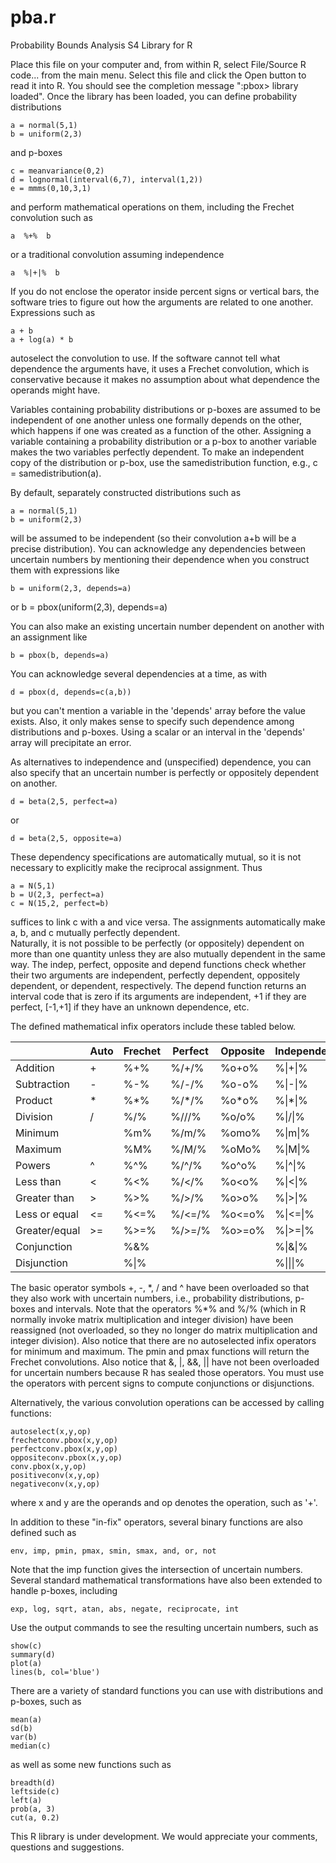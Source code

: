 # pba.r 
Probability Bounds Analysis S4 Library for R 

Place this file on your computer and, from within R, select 
File/Source R code... from the main menu.  Select this file and
click the Open button to read it into R.  You should see the 
completion message ":pbox> library loaded".  Once the library 
has been loaded, you can define probability distributions 

    a = normal(5,1)
    b = uniform(2,3)

and  p-boxes 

    c = meanvariance(0,2)    
    d = lognormal(interval(6,7), interval(1,2))   
    e = mmms(0,10,3,1) 

and perform mathematical operations on them, including the 
Frechet convolution such as 

    a  %+%  b

or a traditional convolution assuming independence

    a  %|+|%  b

If you do not enclose the operator inside percent signs or 
vertical bars, the software tries to figure out how the
arguments are related to one another. Expressions such as

    a + b  
    a + log(a) * b    

autoselect the convolution to use.  If the software cannot 
tell what dependence the arguments have, it uses a Frechet 
convolution, which is conservative because it makes no
assumption about what dependence the operands might have.


Variables containing probability distributions or p-boxes 
are assumed to be independent of one another unless one 
formally depends on the other, which happens if one was 
created as a function of the other. Assigning a variable 
containing a probability distribution or a p-box to another 
variable makes the two variables perfectly dependent.  To 
make an independent copy of the distribution or p-box, use 
the samedistribution function, e.g., c = samedistribution(a).


By default, separately constructed distributions such as 

    a = normal(5,1)    
    b = uniform(2,3)

will be assumed to be independent (so their convolution a+b 
will be a precise distribution).  You can acknowledge any
dependencies between uncertain numbers by mentioning their 
dependence when you construct them with expressions like 

    b = uniform(2,3, depends=a)
or
    b = pbox(uniform(2,3), depends=a)

You can also make an existing uncertain number dependent on 
another with an assignment like

    b = pbox(b, depends=a)

You can acknowledge several dependencies at a time, as with

    d = pbox(d, depends=c(a,b))

but you can't mention a variable in the 'depends' array before 
the value exists.  Also, it only makes sense to specify such 
dependence among distributions and p-boxes.  Using a scalar or 
an interval in the 'depends' array will precipitate an error.

As alternatives to independence and (unspecified) dependence, 
you can also specify that an uncertain number is perfectly or 
oppositely dependent on another.

    d = beta(2,5, perfect=a)

or

    d = beta(2,5, opposite=a)

These dependency specifications are automatically mutual, 
so it is not necessary to explicitly make the reciprocal 
assignment.  Thus

    a = N(5,1)  
    b = U(2,3, perfect=a)  
    c = N(15,2, perfect=b)

suffices to link c with a and vice versa.  The assignments
automatically make a, b, and c mutually perfectly dependent.  
Naturally, it is not possible to be perfectly (or oppositely) 
dependent on more than one quantity unless they are also 
mutually dependent in the same way.  The indep, perfect, 
opposite and depend functions check whether their two 
arguments are independent, perfectly dependent, oppositely 
dependent, or dependent, respectively.  The depend function 
returns an interval code that is zero if its arguments are 
independent, +1 if they are perfect, \[-1,+1\] if they have
an unknown dependence, etc.

The defined mathematical infix operators include these tabled below.

|   | Auto  | Frechet  | Perfect  |Opposite   |Independent|
|---|---|---|---|---|---|
| Addition  |  +  |  %+%  |  %/+/%  |  %o+o%  |  %\|+\|%
|Subtraction  |  -  |  %-%  |  %/-/%  |  %o-o%  |  %\|-\|%
| Product  |  *  |  %*%  |  %/*/%  |  %o*o%  |  %\|*\|%
| Division  |  /  |  %/%  |  %///%  |  %o/o%  |  %\|/\|%
| Minimum  |    |  %m%  |  %/m/%  |  %omo%  |  %\|m\|%
|Maximum  |    |  %M%  |  %/M/%  |  %oMo%  |  %\|M\|%
|Powers  |  ^  |  %^%  |  %/^/%  |  %o^o%  |  %\|^\|%
|Less than  |  \<  |  %\<%  |  %/\</%  |  %o\<o%  |  %\|\<\|%
|Greater than  |  \>  |  %\>%  |  %/\>/%  |  %o\>o%  |  %\|\>\|%
|Less or equal  |  \<=  |  %\<=%  |  %/\<=/%  |  %o\<=o%  |  %\|\<=\|%
|Greater/equal  |  >=  |  %>=%  |  %/>=/%  |  %o>=o%  |  %\|>=\|%
|Conjunction  |    |  %&%  |   |   |  %\|&\|%
|Disjunction  |    |  %\|%  |  |   |  %\|\|\|%

The basic operator symbols +, -, \*, / and ^ have been overloaded 
so that they also work with uncertain numbers, i.e., probability 
distributions, p-boxes and intervals.  Note that the operators 
%\*% and %/% (which in R normally invoke matrix multiplication and 
integer division) have been reassigned (not overloaded, so they no 
longer do matrix multiplication and integer division).  Also 
notice that there are no autoselected infix operators for minimum 
and maximum.  The pmin and pmax functions will return the Frechet 
convolutions.  Also notice that &, |, &&, || have not been 
overloaded for uncertain numbers because R has sealed those 
operators.  You must use the operators with percent signs to 
compute conjunctions or disjunctions.

Alternatively, the various convolution operations can be accessed 
by calling functions:

    autoselect(x,y,op)  
    frechetconv.pbox(x,y,op)  
    perfectconv.pbox(x,y,op)  
    oppositeconv.pbox(x,y,op)  
    conv.pbox(x,y,op)  
    positiveconv(x,y,op)  
    negativeconv(x,y,op)  

where x and y are the operands and op denotes the operation, such 
as '+'.

In addition to these "in-fix" operators, several binary 
functions are also defined such as 

    env, imp, pmin, pmax, smin, smax, and, or, not

Note that the imp function gives the intersection of uncertain
numbers.  Several standard mathematical transformations have 
also been extended to handle p-boxes, including

    exp, log, sqrt, atan, abs, negate, reciprocate, int
 
Use the output commands to see the resulting uncertain numbers, 
such as

    show(c)
    summary(d)
    plot(a)
    lines(b, col='blue')

There are a variety of standard functions you can use with 
distributions and p-boxes, such as 

    mean(a)
    sd(b)
    var(b)
    median(c)

as well as some new functions such as

    breadth(d)
    leftside(c)
    left(a)
    prob(a, 3)
    cut(a, 0.2)

This R library is under development.  We would appreciate your 
comments, questions and suggestions.
